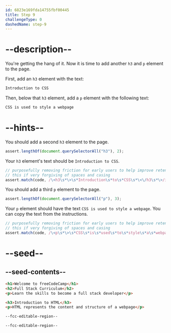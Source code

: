 ```yaml
---
id: 6823e169fda14755fbf00445
title: Step 9
challengeType: 0
dashedName: step-9
---
```


# --description--

You're getting the hang of it. Now it is time to add another `h3` and `p` element to the page.

First, add an `h3` element with the text:

```md
Introduction to CSS
```

Then, below that `h3` element, add a `p` element with the following text:

```md
CSS is used to style a webpage
```

# --hints--

You should add a second `h3` element to the page.

```js
assert.lengthOf(document.querySelectorAll("h3"), 2);
```

Your `h3` element's text should be `Introduction to CSS`. 

```js
// purposefully removing friction for early users to help improve retention in early lessons
// this if very forgiving of spaces and casing
assert.match(code, /\<h3\s*\>\s*Introduction\s*to\s*CSS\s*\<\/h3\s*\>/i);
```

You should add a third `p` element to the page.

```js
assert.lengthOf(document.querySelectorAll("p"), 3);
```

Your `p` element should have the text `CSS is used to style a webpage`. You can copy the text from the instructions.

```js
// purposefully removing friction for early users to help improve retention in early lessons
// this if very forgiving of spaces and casing
assert.match(code, /\<p\s*\>\s*CSS\s*is\s*used\s*to\s*style\s*a\s*webpage\s*\<\/p\s*\>/i);
```

# --seed--

## --seed-contents--

```html
<h1>Welcome to freeCodeCamp</h1>
<h2>Full Stack Curriculum</h2>
<p>Learn the skills to become a full stack developer</p>

<h3>Introduction to HTML</h3>
<p>HTML represents the content and structure of a webpage</p>

--fcc-editable-region--

--fcc-editable-region--
```
